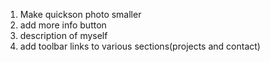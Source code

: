 1. Make quickson photo smaller
2. add more info button
3. description of myself
4. add toolbar links to various sections(projects and contact)
